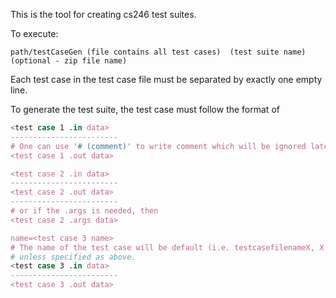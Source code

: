 This is the tool for creating cs246 test suites.

To execute:

	path/testCaseGen (file contains all test cases)  (test suite name)  (optional - zip file name)
	
Each test case in the test case file must be separated by exactly one empty line.

To generate the test suite, the test case must follow the format of

```bash
<test case 1 .in data>
------------------------
# One can use '# (comment)' to write comment which will be ignored later.
<test case 1 .out data>

<test case 2 .in data>
------------------------
<test case 2 .out data>
------------------------
# or if the .args is needed, then
<test case 2 .args data>

name=<test case 3 name>
# The name of the test case will be default (i.e. testcasefilenameX, X is a digit).
# unless specified as above. 
<test case 3 .in data>
------------------------
<test case 3 .out data>
```
